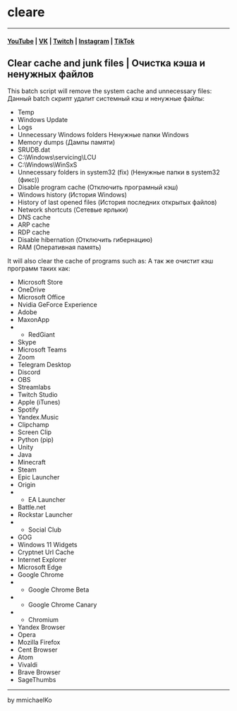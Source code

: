 # cleare
***
#### [YouTube](https://YouTube.com/mmichaelKo) | [VK](https://VK.com/id180544766) | [Twitch](https://Twitch.tv/mmichaelKo) | [Instagram](https://Instagram.com/mmichaelKo) | [TikTok](https://TikTok.com/@mmichaelko)
## Clear cache and junk files | Очистка кэша и ненужных файлов
This batch script will remove the system cache and unnecessary files:  
Данный batch скрипт удалит системный кэш и ненужные файлы:

- Temp
- Windows Update
- Logs
- Unnecessary Windows folders 
  Ненужные папки Windows
- Memory dumps (Дампы памяти)
- SRUDB.dat
- C:\Windows\servicing\LCU
- C:\Windows\WinSxS
- Unnecessary folders in system32 (fix) (Ненужные папки в system32 (фикс))
- Disable program cache (Отключить програмный кэш)
- Windows history (История Windows)
- History of last opened files (История последних открытых файлов)
- Network shortcuts (Сетевые ярлыки)
- DNS cache
- ARP cache
- RDP cache
- Disable hibernation (Отключить гибернацию)
- RAM (Оперативная память)

It will also clear the cache of programs such as:
А так же очистит кэш программ таких как:
- Microsoft Store
- OneDrive
- Microsoft Office
- Nvidia GeForce Experience
- Adobe
- MaxonApp
- - RedGiant
- Skype
- Microsoft Teams
- Zoom
- Telegram Desktop
- Discord
- OBS
- Streamlabs
- Twitch Studio
- Apple (iTunes)
- Spotify
- Yandex.Music
- Clipchamp
- Screen Clip
- Python (pip)
- Unity
- Java
- Minecraft
- Steam
- Epic Launcher
- Origin
- - EA Launcher
- Battle.net
- Rockstar Launcher 
- - Social Club
- GOG
- Windows 11 Widgets
- Cryptnet Url Cache
- Internet Explorer
- Microsoft Edge
- Google Chrome
- - Google Chrome Beta
- - Google Chrome Canary
- - Chromium
- Yandex Browser
- Opera
- Mozilla Firefox
- Cent Browser
- Atom
- Vivaldi
- Brave Browser
- SageThumbs
***
by mmichaelKo
